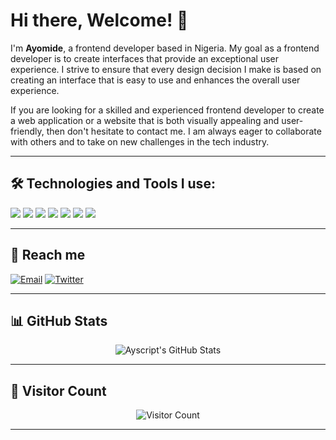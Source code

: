 # Hi there, Welcome! 👋

I'm **Ayomide**, a frontend developer based in Nigeria. My goal as a frontend developer is to create interfaces that provide an exceptional user experience. I strive to ensure that every design decision I make is based on creating an interface that is easy to use and enhances the overall user experience.

If you are looking for a skilled and experienced frontend developer to create a web application or a website that is both visually appealing and user-friendly, then don't hesitate to contact me. I am always eager to collaborate with others and to take on new challenges in the tech industry.

---

## 🛠 Technologies and Tools I use:
<p align="left">
  <img src="https://img.shields.io/badge/HTML5-E34F26?style=for-the-badge&logo=html5&logoColor=white"/>
  <img src="https://img.shields.io/badge/CSS3-1572B6?style=for-the-badge&logo=css3&logoColor=white"/>
  <img src="https://img.shields.io/badge/JavaScript-F7DF1E?style=for-the-badge&logo=javascript&logoColor=black"/>
  <img src="https://img.shields.io/badge/TailwindCSS-38B2AC?style=for-the-badge&logo=tailwind-css&logoColor=white"/>
  <img src="https://img.shields.io/badge/React-20232A?style=for-the-badge&logo=react&logoColor=61DAFB"/>
  <img src="https://img.shields.io/badge/Chakra-319795?style=for-the-badge&logo=chakraui&logoColor=white"/>
  <img src="https://img.shields.io/badge/TypeScript-007ACC?style=for-the-badge&logo=typescript&logoColor=white"/>
</p>

---

## 📩 Reach me
[![Email](https://img.shields.io/badge/Email-D14836?style=for-the-badge&logo=gmail&logoColor=white)](mailto:olaleye349@gmail.com)
[![Twitter](https://img.shields.io/badge/Twitter-1DA1F2?style=for-the-badge&logo=twitter&logoColor=white)](https://twitter.com/ayscript_js)

---

## 📊 GitHub Stats
<p align="center">
  <img src="https://github-readme-stats.vercel.app/api?username=ayscript&show_icons=true&theme=tokyonight" alt="Ayscript's GitHub Stats" />
  <br/>
</p>

---

## 👀 Visitor Count
<p align="center">
  <img src="https://komarev.com/ghpvc/?username=ayscript&color=blue" alt="Visitor Count" />
</p>

---
